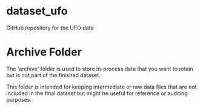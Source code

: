 # dataset_ufo
GitHub repository for the UFO data
# Archive Folder

The 'archive' folder is used to store in-process data that you want to retain but is not part of the finished dataset.

This folder is intended for keeping intermediate or raw data files that are not included in the final dataset but might be useful for reference or auditing purposes.
